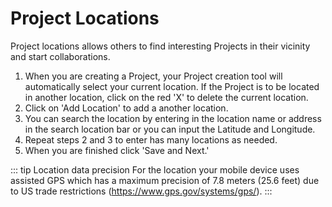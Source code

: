 # Project Locations

Project locations allows others to find interesting Projects in their vicinity and start collaborations.

1. When you are creating a Project, your Project creation tool will automatically select your current location. If the Project is to be located in another location, click on the red 'X' to delete the current location.
2. Click on 'Add Location' to add a another location.
3. You can search the location by entering in the location name or address in the search location bar or you can input the Latitude and Longitude.
4. Repeat steps 2 and 3 to enter has many locations as needed.
5. When you are finished click 'Save and Next.'

::: tip Location data precision
For the location your mobile device uses assisted GPS which has a maximum precision of 7.8 meters (25.6 feet) due to US trade restrictions (https://www.gps.gov/systems/gps/).
:::
